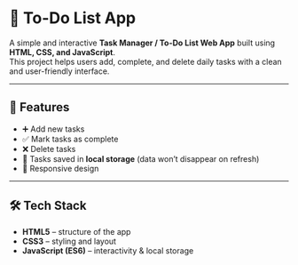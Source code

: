# 📝 To-Do List App  

A simple and interactive **Task Manager / To-Do List Web App** built using **HTML, CSS, and JavaScript**.  
This project helps users add, complete, and delete daily tasks with a clean and user-friendly interface.  

---

## 🚀 Features  
- ➕ Add new tasks  
- ✅ Mark tasks as complete  
- ❌ Delete tasks  
- 💾 Tasks saved in **local storage** (data won’t disappear on refresh)  
- 📱 Responsive design  

---

## 🛠️ Tech Stack  
- **HTML5** – structure of the app  
- **CSS3** – styling and layout  
- **JavaScript (ES6)** – interactivity & local storage  
